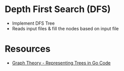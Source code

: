 # Depth First Search (DFS)
- Implement DFS Tree
- Reads input files & fill the nodes based on input file

# Resources
- [Graph Theory - Representing Trees in Go Code](https://youtu.be/dl4gycknzYY)